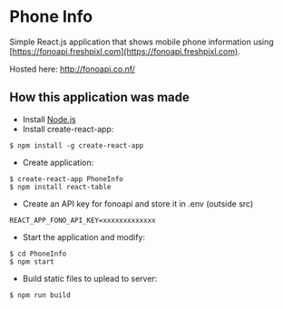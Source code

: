 # Phone Info

Simple React.js application that shows mobile phone information using [https://fonoapi.freshpixl.com](https://fonoapi.freshpixl.com).

Hosted here: http://fonoapi.co.nf/

## How this application was made

- Install [Node.js](https://nodejs.org)
- Install create-react-app: 
```console
$ npm install -g create-react-app
```
- Create application:
```console
$ create-react-app PhoneInfo
$ npm install react-table
```
- Create an API key for fonoapi and store it in .env (outside src)
```console
REACT_APP_FONO_API_KEY=xxxxxxxxxxxxx
```
- Start the application and modify:
```console
$ cd PhoneInfo
$ npm start
```
- Build static files to uplead to server:
```console
$ npm run build
```
